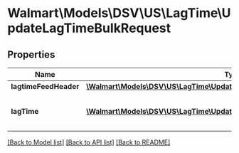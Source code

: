 # Walmart\Models\DSV\US\LagTime\UpdateLagTimeBulkRequest

## Properties

Name | Type | Description | Notes
------------ | ------------- | ------------- | -------------
**lagtimeFeedHeader** | [**\Walmart\Models\DSV\US\LagTime\UpdateLagTimeBulkRequestLagtimeFeedHeader**](UpdateLagTimeBulkRequestLagtimeFeedHeader.md) |  |
**lagTime** | [**\Walmart\Models\DSV\US\LagTime\UpdateLagTimeBulkRequestLagTimeInner[]**](UpdateLagTimeBulkRequestLagTimeInner.md) | Specifies an array of objects for lag time. |


[[Back to Model list]](./) [[Back to API list]](../../../../../README.md#supported-apis) [[Back to README]](../../../../../README.md)
